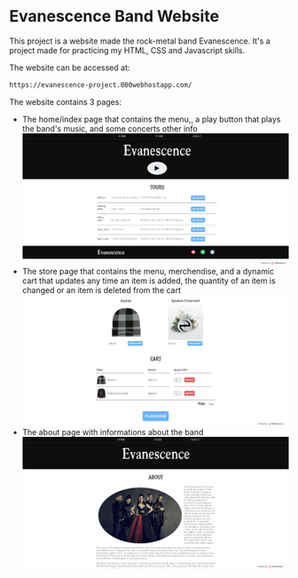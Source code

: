 # Evanescence Band Website

This project is a website made the rock-metal band Evanescence. It's a project made for practicing my HTML, CSS and Javascript skills.

The website can be accessed at: 
```sh
https://evanescence-project.000webhostapp.com/
```

The website contains 3 pages:

  - The home/index page that contains the menu,, a play button that plays the band's music, and some concerts other info
    ![](readmeImg1.jpg)
  - The store page that contains the menu, merchendise, and a dynamic cart that updates any time an item is added, the quantity of an item is changed or an item is deleted from the cart
    ![](readmeImg2.jpg)
  - The about page with informations about the band
    ![](readmeImg3.jpg)